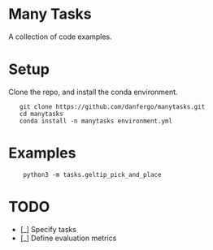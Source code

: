 # Many Tasks

A collection of code examples.

# Setup
Clone the repo, and install the conda environment.
``` 
   git clone https://github.com/danfergo/manytasks.git
   cd manytasks
   conda install -n manytasks environment.yml
```

# Examples

```
    python3 -m tasks.geltip_pick_and_place
```


# TODO 
 - [_] Specify tasks
 - [_] Define evaluation metrics
